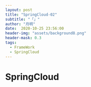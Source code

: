 ```yaml
---
layout: post
title: "SpringCloud-02"
subtitle: "「」"
author: "月明"
date:  2020-10-25 23:56:00
header-img: "assets/background8.png"
header-mask: 0.3
tags:
  - FrameWork
  - SpringCloud
---
```


# SpringCloud

